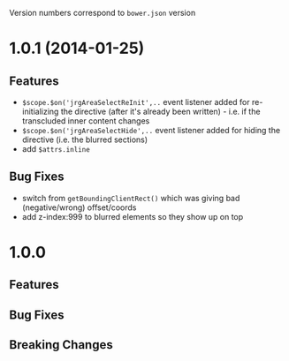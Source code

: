 Version numbers correspond to `bower.json` version

# 1.0.1 (2014-01-25)
## Features
- `$scope.$on('jrgAreaSelectReInit',..` event listener added for re-initializing the directive (after it's already been written) - i.e. if the transcluded inner content changes
- `$scope.$on('jrgAreaSelectHide',..` event listener added for hiding the directive (i.e. the blurred sections)
- add `$attrs.inline`

## Bug Fixes
- switch from `getBoundingClientRect()` which was giving bad (negative/wrong) offset/coords
- add z-index:999 to blurred elements so they show up on top


# 1.0.0

## Features

## Bug Fixes

## Breaking Changes